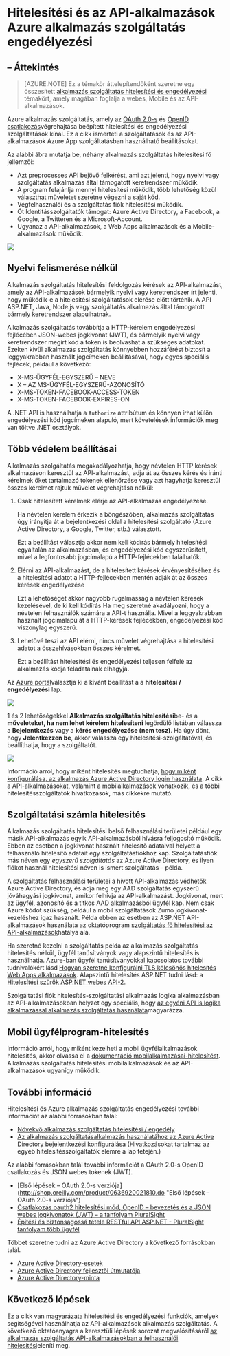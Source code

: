 <properties
    pageTitle="Hitelesítési és az API-alkalmazások Azure alkalmazás szolgáltatás engedélyezési |} Microsoft Azure"
    description="Tudjon meg többet az Azure alkalmazás szolgáltatás API-alkalmazások biztosítja hitelesítési és engedélyezési szolgáltatásokat."
    services="app-service\api"
    documentationCenter=".net"
    authors="tdykstra"
    manager="wpickett"
    editor=""/>

<tags
    ms.service="app-service-api"
    ms.workload="na"
    ms.tgt_pltfrm="na"
    ms.devlang="na"
    ms.topic="article"
    ms.date="05/23/2016"
    ms.author="rachelap"/>

# <a name="authentication-and-authorization-for-api-apps-in-azure-app-service"></a>Hitelesítési és az API-alkalmazások Azure alkalmazás szolgáltatás engedélyezési

## <a name="overview"></a>– Áttekintés 

> [AZURE.NOTE] Ez a témakör áttelepítendőként szeretne egy összesített [alkalmazás szolgáltatás hitelesítési és engedélyezési](../app-service/app-service-authentication-overview.md) témakört, amely magában foglalja a webes, Mobile és az API-alkalmazások.

Azure alkalmazás szolgáltatás, amely az [OAuth 2.0-s](#oauth) és [OpenID csatlakozás](#oauth)végrehajtása beépített hitelesítési és engedélyezési szolgáltatások kínál. Ez a cikk ismerteti a szolgáltatások és az API-alkalmazások Azure App szolgáltatásban használható beállításokat.

Az alábbi ábra mutatja be, néhány alkalmazás szolgáltatás hitelesítési fő jellemzői:

* Azt preprocesses API bejövő felkérést, ami azt jelenti, hogy nyelvi vagy szolgáltatás alkalmazás által támogatott keretrendszer működik.
* A program felajánlja mennyi hitelesítési működik, több lehetőség közül választhat műveletet szeretne végezni a saját kód.
* Végfelhasználói és a szolgáltatás fiók hitelesítési működik. 
* Öt Identitásszolgáltatók támogat: Azure Active Directory, a Facebook, a Google, a Twitteren és a Microsoft-Account.
* Ugyanaz a API-alkalmazások, a Web Apps alkalmazások és a Mobile-alkalmazások működik.

![](./media/app-service-api-authentication/api-apps-overview.png)

## <a name="language-agnostic"></a>Nyelvi felismerése nélkül

Alkalmazás szolgáltatás hitelesítési feldolgozás kérések az API-alkalmazást, amely az API-alkalmazások bármelyik nyelvi vagy keretrendszer írt jelenti, hogy működik-e a hitelesítési szolgáltatások elérése előtt történik.  A API ASP.NET, Java, Node.js vagy szolgáltatás alkalmazás által támogatott bármely keretrendszer alapulhatnak.

Alkalmazás szolgáltatás továbbítja a HTTP-kérelem engedélyezési fejlécében JSON-webes jogkivonat (JWT), és bármelyik nyelvi vagy keretrendszer megírt kód a token is beolvashat a szükséges adatokat. Ezeken kívül alkalmazás szolgáltatás könnyebben hozzáférést biztosít a leggyakrabban használt jogcímeken beállításával, hogy egyes speciális fejlécek, például a következő:

* X-MS-ÜGYFÉL-EGYSZERŰ – NEVE
* X – AZ MS-ÜGYFÉL-EGYSZERŰ-AZONOSÍTÓ
* X-MS-TOKEN-FACEBOOK-ACCESS-TOKEN
* X-MS-TOKEN-FACEBOOK-EXPIRES-ON
 
A .NET API is használhatja a `Authorize` attribútum és könnyen írhat külön engedélyezési kód jogcímeken alapuló, mert követelések információk meg van töltve .NET osztályok.

## <a name="multiple-protection-options"></a>Több védelem beállításai

Alkalmazás szolgáltatás megakadályozhatja, hogy névtelen HTTP kérések alkalmazáson keresztül az API-alkalmazást, adja át az összes kérés és iránti kérelmek őket tartalmazó tokenek ellenőrzése vagy azt hagyhatja keresztül összes kérelmet rajtuk művelet végrehajtása nélkül:

1. Csak hitelesített kérelmek elérje az API-alkalmazás engedélyezése.

    Ha névtelen kérelem érkezik a böngészőben, alkalmazás szolgáltatás úgy irányítja át a bejelentkezési oldal a hitelesítési szolgáltató (Azure Active Directory, a Google, Twitter, stb.) választott. 

    Ezt a beállítást választja akkor nem kell kódírás bármely hitelesítési egyáltalán az alkalmazásban, és engedélyezési kód egyszerűsített, mivel a legfontosabb jogcímalapú a HTTP-fejlécekben találhatók.

2. Elérni az API-alkalmazást, de a hitelesített kérések érvényesítéséhez és a hitelesítési adatot a HTTP-fejlécekben mentén adják át az összes kérések engedélyezése

    Ezt a lehetőséget akkor nagyobb rugalmasság a névtelen kérések kezelésével, de ki kell kódírás Ha meg szeretné akadályozni, hogy a névtelen felhasználók számára a API-t használja. Mivel a leggyakrabban használt jogcímalapú át a HTTP-kérések fejlécekben, engedélyezési kód viszonylag egyszerű.
    
3. Lehetővé teszi az API elérni, nincs művelet végrehajtása a hitelesítési adatot a összehívásokban összes kérelmet.

    Ezt a beállítást hitelesítési és engedélyezési teljesen felfelé az alkalmazás kódja feladatainak elhagyja.

Az [Azure portál](https://portal.azure.com/)választja ki a kívánt beállítást a a **hitelesítési / engedélyezési** lap.

![](./media/app-service-api-authentication/authblade.png)

1 és 2 lehetőségekkel **Alkalmazás szolgáltatás hitelesítési**be- és a **műveleteket, ha nem lehet kérelem hitelesíteni** legördülő listában válassza a **Bejelentkezés** vagy a **kérés engedélyezése (nem tesz)**.  Ha úgy dönt, hogy **Jelentkezzen be**, akkor válassza egy hitelesítési-szolgáltatóval, és beállíthatja, hogy a szolgáltatót.

![](./media/app-service-api-authentication/actiontotake.png)

Információ arról, hogy miként hitelesítés megtudhatja, [hogy miként konfigurálása, az alkalmazás Azure Active Directory login használata](../app-service-mobile/app-service-mobile-how-to-configure-active-directory-authentication.md). A cikk a API-alkalmazásokat, valamint a mobilalkalmazások vonatkozik, és a többi hitelesítésszolgáltatók hivatkozások, más cikkekre mutató.
 
## <a id="internal"></a>Szolgáltatási számla hitelesítés

Alkalmazás szolgáltatás hitelesítési belső felhasználási területei például egy másik API-alkalmazás egyik API-alkalmazásból hívásra feljogosító működik. Ebben az esetben a jogkivonat használt hitelesítő adataival helyett a felhasználó hitelesítő adatait egy szolgáltatásfiókhoz kap. Szolgáltatásfiók más néven egy *egyszerű szolgáltatás* az Azure Active Directory, és ilyen fiókot használ hitelesítési néven is ismert szolgáltatás – példa. 

A szolgáltatás felhasználási területei a hívott API-alkalmazás védhetők Azure Active Directory, és adja meg egy AAD szolgáltatás egyszerű jóváhagyási jogkivonat, amikor felhívja az API-alkalmazást. Jogkivonat, mert az ügyfél, azonosító és a titkos AAD alkalmazásból ügyfél kap. Nem csak Azure kódot szükség, például a mobil szolgáltatások Zumo jogkivonat-kezeléshez igaz használt. Példa ebben az esetben az ASP.NET API-alkalmazások használata az oktatóprogram [szolgáltatás fő hitelesítési az API-alkalmazások](app-service-api-dotnet-service-principal-auth.md)hatálya alá.

Ha szeretné kezelni a szolgáltatás példa az alkalmazás szolgáltatás hitelesítés nélkül, ügyfél tanúsítványok vagy alapszintű hitelesítés is használhatja. Azure-ban ügyfél tanúsítványokkal kapcsolatos további tudnivalókért lásd [Hogyan szeretné konfigurálni TLS kölcsönös hitelesítés Web Apps alkalmazások](../app-service-web/app-service-web-configure-tls-mutual-auth.md). Alapszintű hitelesítés ASP.NET tudni lásd: a [Hitelesítési szűrők ASP.NET webes API-2](http://www.asp.net/web-api/overview/security/authentication-filters).

Szolgáltatási fiók hitelesítés-szolgáltatási alkalmazás logika alkalmazásban az API-alkalmazásokban helyzet egy speciális, hogy [az egyéni API is logika alkalmazással alkalmazás szolgáltatás használata](../app-service-logic/app-service-logic-custom-hosted-api.md)magyarázza.

## <a name="mobile-client-authentication"></a>Mobil ügyfélprogram-hitelesítés

Információ arról, hogy miként kezelheti a mobil ügyfélalkalmazások hitelesítés, akkor olvassa el a [dokumentáció mobilalkalmazásai-hitelesítést](../app-service-mobile/app-service-mobile-ios-get-started-users.md). Alkalmazás szolgáltatás hitelesítési mobilalkalmazások és az API-alkalmazások ugyanígy működik.
  
## <a name="more-information"></a>További információ

Hitelesítési és Azure alkalmazás szolgáltatás engedélyezési további információt az alábbi forrásokban talál:

* [Növekvő alkalmazás szolgáltatás hitelesítési / engedély](/blog/announcing-app-service-authentication-authorization/)
* [Az alkalmazás szolgáltatásalkalmazás használatához az Azure Active Directory bejelentkezési konfigurálása](../app-service-mobile/app-service-mobile-how-to-configure-active-directory-authentication.md) (Hivatkozásokat tartalmaz az egyéb hitelesítésszolgáltatók elemre a lap tetején.) 

Az alábbi forrásokban talál további információt a OAuth 2.0-s OpenID csatlakozás és JSON webes tokenek (JWT).

* [Első lépések – OAuth 2.0-s verziója] (http://shop.oreilly.com/product/0636920021810.do "Első lépések – OAuth 2.0-s verziója") 
* [Csatlakozás oauth2 hitelesítési mód, OpenID – bevezetés és a JSON webes jogkivonatok (JWT) – a tanfolyam PluralSight](http://www.pluralsight.com/courses/oauth2-json-web-tokens-openid-connect-introduction) 
* [Építési és biztonságossá tétele RESTful API ASP.NET - PluralSight tanfolyam több ügyfél](http://www.pluralsight.com/courses/building-securing-restful-api-aspdotnet)

Többet szeretne tudni az Azure Active Directory a következő forrásokban talál.

* [Azure Active Directory-esetek](http://aka.ms/aadscenarios)
* [Azure Active Directory fejlesztői útmutatója](http://aka.ms/aaddev)
* [Azure Active Directory-minta](http://aka.ms/aadsamples)

## <a name="next-steps"></a>Következő lépések

Ez a cikk van magyarázata hitelesítési és engedélyezési funkciók, amelyek segítségével használhatja az API-alkalmazások alkalmazás szolgáltatás. A következő oktatóanyagra a keresztüli lépések sorozat megvalósításáról [az alkalmazás szolgáltatás API-alkalmazásokban a felhasználói hitelesítés](app-service-api-dotnet-user-principal-auth.md)jeleníti meg.
